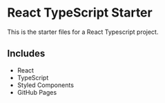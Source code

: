 # React TypeScript Starter

This is the starter files for a React Typescript project.

## Includes

- React
- TypeScript
- Styled Components
- GitHub Pages